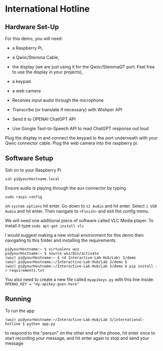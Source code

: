# International Hotline

## Hardware Set-Up

For this demo, you will need: 
* a Raspberry Pi, 
* a Qwiic/Stemma Cable, 
* the display (we are just using it for the Qwiic/StemmaQT port. Feel free to use the display in your projects), 
* a keypad
* a web camera


* Receives input audio through the microphone
* Transcribe (or translate if necessary) with Wishper API
* Send it to OPENAI ChatGPT API
* Use Google Text-to-Speech API to read ChatGPT response out loud

Plug the display in and connect the keypad to the port underneath with your Qwiic connector cable. Plug the web camera into the raspberry pi. 

## Software Setup

Ssh on to your Raspberry Pi

`ssh pi@yourHostname.local`

Ensure audio is playing through the aux connector by typing

`sudo raspi-config`

on `system options` hit enter. Go down to `s2 Audio` and hit enter. Select `1 USB Audio` and hit enter. Then navigate to `<Finish>` and exit the config menu.

We will need one additional piece of software called VLC Media player. To install it type `sudo apt-get install vlc` 


I would suggest making a new virtual environment for this demo then navigating to this folder and installing the requirements.

```
pi@yourHostname:~ $ virtualenv woz
pi@yourHostname:~ $ source woz/bin/activate
(woz) pi@yourHostname:~ $ cd Interactive-Lab-Hub/Lab\ 3/demo
(woz) pi@yourHostname:~/Interactive-Lab-Hub/Lab 3/demo $ 
(woz) pi@yourHostname:~/Interactive-Lab-Hub/Lab 3/demo $ pip install -r requirements.txt
```

You also need to create a new file called `myapikeys.py` with this line inside:
`OPENAI_KEY = "my-apikey-goes-here"`

## Running

To run the app

`(woz) pi@yourHostname:~/Interactive-Lab-Hub/Lab 3/international-hotline $ python app.py`

to respond to the "person" on the other end of the phone, hit enter once to start recording your message, and hit enter again to stop and send your message






